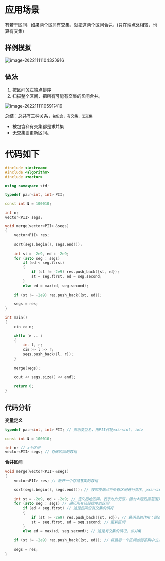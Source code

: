 # 应用场景

有若干区间，如果两个区间有交集，就把这两个区间合并。(只在端点处相较，也算有交集)

## 样例模拟

![image-20221111104320916](https://cdn.jsdelivr.net/gh/Lx001T/my-imgs/jq2022/image-20221111104320916.png)

## 做法

1. 按区间的左端点排序
2. 扫描整个区间，把所有可能有交集的区间合并。

![image-20221111105917419](https://cdn.jsdelivr.net/gh/Lx001T/my-imgs/jq2022/image-20221111105917419.png)

总结：总共有三种关系，`被包含，有交集，无交集`

- 被包含和有交集都是求并集
- 无交集则更新区间。

# 代码如下

```C++
#include <iostream>
#include <algorithm>
#include <vector>

using namespace std;

typedef pair<int, int> PII;

const int N = 100010;

int n;
vector<PII> segs;

void merge(vector<PII> &segs)
{
    vector<PII> res;
    
    sort(segs.begin(), segs.end());
    
    int st = -2e9, ed = -2e9;
    for (auto seg : segs)
        if (ed < seg.first)
        {
            if (st != -2e9) res.push_back({st, ed});
            st = seg.first, ed = seg.second;
        }
        else ed = max(ed, seg.second);
        
    if (st != -2e9) res.push_back({st, ed});
    
    segs = res;
}

int main()
{
    cin >> n;
    
    while (n -- )
    {
        int l, r;
        cin >> l >> r;
        segs.push_back({l, r});
    }
    
    merge(segs);
    
    cout << segs.size() << endl;
    
    return 0;
}
```

## 代码分析

**变量定义**

```C++
typedef pair<int, int> PII; // 声明类型名，用PII代替pair<int, int>

const int N = 100010;

int n; // n个区间
vector<PII> segs; // 存储区间的数组
```

**合并区间**

```C++
void merge(vector<PII> &segs)
{
    vector<PII> res; // 新开一个存储答案的数组
    
    sort(segs.begin(), segs.end()); // 按照左端点将所有区间进行排序，pair<int,int>默认按照第一个值进行排序
    
    int st = -2e9, ed = -2e9; // 定义初始区间，表示为负无穷，因为本题数据范围为10^9,所以2*10^9在本题中相当于无穷。初始区间为[-∞, -∞]
    for (auto seg : segs) // 遍历所有已经排序的区间
        if (ed < seg.first) // 这是区间没有交集的情况
        {
            if (st != -2e9) res.push_back({st, ed}); // 最明显的作用：跳过第一次区间，因为第一次区间范围是[-∞, -∞]。
            st = seg.first, ed = seg.second; // 更新区间
        }
        else ed = max(ed, seg.second); // 这是有交集的情况，求并集
        
    if (st != -2e9) res.push_back({st, ed}); // 将最后一个区间加到答案中去。（判断是为了防止没有输入区间）
    
    segs = res; 
}
```

